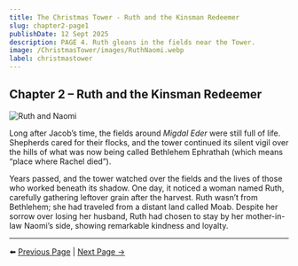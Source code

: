 ```yaml
---
title: The Christmas Tower - Ruth and the Kinsman Redeemer
slug: chapter2-page1
publishDate: 12 Sept 2025
description: PAGE 4. Ruth gleans in the fields near the Tower.
image: /ChristmasTower/images/RuthNaomi.webp
label: christmastower
---
```


## Chapter 2 – Ruth and the Kinsman Redeemer

![Ruth and Naomi](/ChristmasTower/images/RuthNaomi.webp)

Long after Jacob’s time, the fields around *Migdal Eder* were still full of life. Shepherds cared for their flocks, and the tower continued its silent vigil over the hills of what was now being called Bethlehem Ephrathah (which means “place where Rachel died”).  

Years passed, and the tower watched over the fields and the lives of those who worked beneath its shadow. One day, it noticed a woman named Ruth, carefully gathering leftover grain after the harvest. Ruth wasn’t from Bethlehem; she had traveled from a distant land called Moab. Despite her sorrow over losing her husband, Ruth had chosen to stay by her mother-in-law Naomi’s side, showing remarkable kindness and loyalty.  

---

⬅️ [Previous Page](chapter1-page3) | [Next Page →](chapter2-page2)
